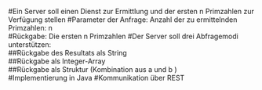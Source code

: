 #Ein Server soll einen Dienst zur Ermittlung und der ersten n Primzahlen zur Verfügung stellen 
#Parameter der Anfrage: Anzahl der zu ermittelnden Primzahlen: n  
#Rückgabe: Die ersten n Primzahlen 
#Der Server soll drei Abfragemodi unterstützen:  
##Rückgabe des Resultats als String  
##Rückgabe als Integer-Array  
##Rückgabe als Struktur  (Kombination aus a und b )  
#Implementierung in Java
#Kommunikation über REST